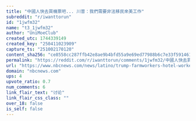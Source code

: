 ```yaml
---
title: "中國人快去買機票吧... 川普：我們需要非法移民來美工作"
subreddit: "r/iwanttorun"
id: "1jwfm32"
name: "t3_1jwfm32"
author: "UniMoeClub"
created_utc: 1744339149
created_key: "250411023909"
capture_ts: "251002170120"
content_sha256: "ce8558cc287ffb42e8ae9b4bfd55a9e69ed77988b6c7e33f5914617403a415e0"
permalink: "https://reddit.com/r/iwanttorun/comments/1jwfm32/中國人快去買機票吧_川普我們需要非法移民來美工作/"
url: "https://www.nbcnews.com/news/latino/trump-farmworkers-hotel-workers-undocumented-legal-rcna200722"
domain: "nbcnews.com"
ups: 4
upvote_ratio: 0.7
num_comments: 6
link_flair_text: "讨论"
link_flair_css_class: ""
over_18: false
is_self: false
---
```


